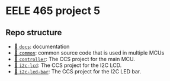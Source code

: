 # EELE 465 project 5


## Repo structure

- [📁 `docs`](docs): documentation
- [📁 `common`](common): common source code that is used in multiple MCUs
- [📁 `controller`](controller): The CCS project for the main MCU.
- [📁 `i2c-lcd`](i2c-lcd): The CCS project for the I2C LCD.
- [📁 `i2c-led-bar`](i2c-led-bar): The CCS project for the I2C LED bar.
